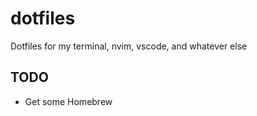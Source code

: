 # dotfiles

Dotfiles for my terminal, nvim, vscode, and whatever else

## TODO
- Get some Homebrew 
